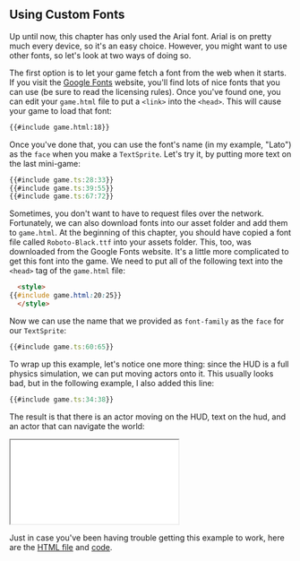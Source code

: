 ## Using Custom Fonts

Up until now, this chapter has only used the Arial font.  Arial is on pretty
much every device, so it's an easy choice.  However, you might want to use other
fonts, so let's look at two ways of doing so.

The first option is to let your game fetch a font from the web when it starts.
If you visit the [Google Fonts](https://fonts.google.com/) website, you'll
find lots of nice fonts that you can use (be sure to read the licensing rules).
Once you've found one, you can edit your `game.html` file to put a `<link>` into
the `<head>`.  This will cause your game to load that font:

```html
{{#include game.html:18}}
```

Once you've done that, you can use the font's name (in my example, "Lato") as
the `face` when you make a `TextSprite`.  Let's try it, by putting more text on
the last mini-game:

```typescript
{{#include game.ts:28:33}}
{{#include game.ts:39:55}}
{{#include game.ts:67:72}}
```

Sometimes, you don't want to have to request files over the network.
Fortunately, we can also download fonts into our asset folder and add them to
`game.html`.  At the beginning of this chapter, you should have copied a font
file called `Roboto-Black.ttf` into your assets folder.  This, too, was
downloaded from the Google Fonts website.  It's a little more complicated to get
this font into the game.  We need to put all of the following text into the
`<head>` tag of the `game.html` file:

```html
  <style>
{{#include game.html:20:25}}
  </style>
```

Now we can use the name that we provided as `font-family` as the `face` for our
`TextSprite`:

```typescript
{{#include game.ts:60:65}}
```

To wrap up this example, let's notice one more thing: since the HUD is a full
physics simulation, we can put moving actors onto it.  This usually looks bad,
but in the following example, I also added this line:

```typescript
{{#include game.ts:34:38}}
```

The result is that there is an actor moving on the HUD, text on the hud, and an
actor that can navigate the world:

<iframe src="./game.iframe.html"></iframe>

Just in case you've been having trouble getting this example to work, here are
the [HTML file](game.html) and [code](game.ts).
